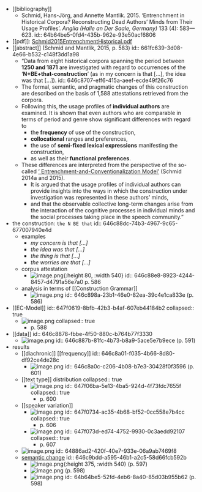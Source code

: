 - [[bibliography]]
	- Schmid, Hans-Jörg, and Annette Mantlik. 2015. ‘Entrenchment in Historical Corpora? Reconstructing Dead Authors’ Minds from Their Usage Profiles’. *Anglia (Halle an Der Saale, Germany)* 133 (4): 583—623.
	  id:: 64b64be5-0fd4-435b-962e-93e50acf6806
- [[pdf]]: [Schmid2015EntrenchmentHistorical.pdf](../assets/Schmid2015EntrenchmentHistorical_1684829585604_0.pdf)
- [[abstract]] (Schmid and Mantlik, 2015, p. 583)
  id:: 661fc639-3d08-4e66-b532-c148f3dd1a98
	- “Data from eight historical corpora spanning the period between **1250 and 1871** are investigated with regard to occurrences of the ‘**N+BE+that-construction**’ (as in my concern is that [...], the idea was that [...]).
	  id:: 646c8707-eff6-415a-aeef-ecde49f26c76
	- The formal, semantic, and pragmatic changes of this construction are described on the basis of 1,588 attestations retrieved from the corpora.
	- Following this, the usage profiles of **individual authors** are examined. It is shown that even authors who are comparable in terms of period and genre show significant differences with regard to
		- the **frequency** of use of the construction,
		- **collocational** ranges and preferences,
		- the use of **semi-fixed lexical expressions** manifesting the construction,
		- as well as their **functional preferences**.
	- These differences are interpreted from the perspective of the so-called [‘ Entrenchment-and-Conventionalization Model’]([[EC-Model]]) (Schmid 2014a and 2015).
		- It is argued that the usage profiles of individual authors can provide insights into the ways in which the construction under investigation was represented in these authors’ minds,
		- and that the observable collective long-term changes arise from the interaction of the cognitive processes in individual minds and the social processes taking place in the speech community.”
- the construction: `the N BE that`
  id:: 646c88dc-74b3-4967-9c65-677007940e4d
	- examples
		- *my concern is that […]*
		- *the idea was that […]*
		- *the thing is that […]*
		- *the worries are that […]*
	- corpus attestation
		- ![image.png](../assets/image_1684834536931_0.png){:height 80, :width 540}
		  id:: 646c88e8-8923-4244-8457-d4791a56e7a0
		  p. 586
	- analysis in terms of [[Construction Grammar]]
		- ![image.png](../assets/image_1684834699012_0.png)
		  id:: 646c898a-23b1-46e0-82ea-39c4e1ca833e
		  (p. 586)
- [[EC-Model]]
  id:: 647f0619-8bfb-42b3-b4af-607eb44184b2
  collapsed:: true
	- ![image.png](../assets/image_1686046238726_0.png)
	  collapsed:: true
		- p. 588
- [[data]]
  id:: 646c8878-fbbe-4f50-880c-b764b77f3330
	- ![image.png](../assets/image_1684834428369_0.png)
	  id:: 646c887b-81fc-4b73-b8a9-5ace5e7b9ece
	  (p. 591)
- results
	- [[diachronic]] [[frequency]]
	  id:: 646c8a01-f035-4b66-8d80-df92ce4de28c
		- ![image.png](../assets/image_1684834829335_0.png)
		  id:: 646c8a0c-c206-4b08-b7e3-30428f0f3596
		  (p. 601)
	- [[text type]] distribution
	  collapsed:: true
		- ![image.png](../assets/image_1686046395450_0.png)
		  id:: 647f06ba-5e13-4ba5-924d-4f73fdc7655f
		  collapsed:: true
			- p. 600
	- [[speaker variation]]
		- ![image.png](../assets/image_1686046517173_0.png)
		  id:: 647f0734-ac35-4b68-bf52-0cc558e7b4cc
		  collapsed:: true
			- p. 606
		- ![image.png](../assets/image_1686046563670_0.png)
		  id:: 647f073d-ed74-4752-9930-0c3aedd92107
		  collapsed:: true
			- p. 607
	- ![image.png](../assets/image_1686661845043_0.png)
	  id:: 64886ad2-420f-40e7-933e-06a9ab7469f8
	- [semantic change]([[semantic/change]])
	  id:: 646c9bdd-a595-46b1-a2c5-58d66fcb592b
		- ![image.png](../assets/image_1684839433344_0.png){:height 375, :width 540}
		  (p. 597)
		- ![image.png](../assets/image_1684839472853_0.png)
		  (p. 598)
		- ![image.png](../assets/image_1684839533616_0.png)
		  id:: 64b64be5-52fd-4eb6-8a40-85d03b955b62
		  (p. 598)